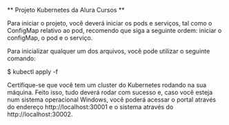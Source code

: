 ** Projeto Kubernetes da Alura Cursos **

Para iniciar o projeto, você deverá iniciar os pods e serviços, tal como o ConfigMap relativo ao pod, recomendo que siga a seguinte ordem: iniciar o configMap, o pod e o serviço.

Para inicializar qualquer um dos arquivos, você pode utilizar o seguinte comando:

$ kubectl apply -f <nome-do-arquivo>

Certifique-se que você tem um cluster do Kubernetes rodando na sua máquina.
Feito isso, tudo deverá rodar com sucesso e, caso você esteja num sistema operacional Windows, você poderá acessar o portal através do endereço http://localhost:30001 e o sistema através do http://localhost:30002.
